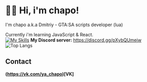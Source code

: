 # 👋🏻 Hi, i'm chapo!
I'm chapo a.k.a Dmitriy - GTA:SA scripts developer (lua)

Currently i'm learning JavaScript & React.  
[![My Skills](https://skills.thijs.gg/icons?i=Lua&theme=dark)](https://skills.thijs.gg)
**My Discord server:** https://discord.gg/pXybQUmejw  
![Top Langs](https://github-readme-stats.vercel.app/api/top-langs/?username=GovnocodedByChapo&layout=compact)
## Contact
**(https://vk.com/ya_chapo)[VK]**

